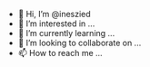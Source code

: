 - 👋 Hi, I’m @ineszied
- 👀 I’m interested in ...
- 🌱 I’m currently learning ...
- 💞️ I’m looking to collaborate on ...
- 📫 How to reach me ...

<!---
ineszied/ineszied is a ✨ special ✨ repository because its `README.md` (this file) appears on your GitHub profile.
You can click the Preview link to take a look at your changes.
--->
